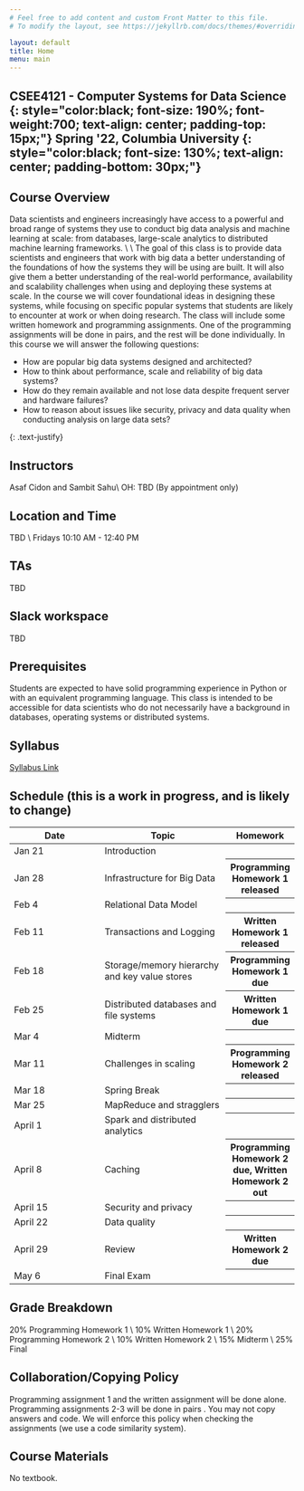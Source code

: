 ```yaml
---
# Feel free to add content and custom Front Matter to this file.
# To modify the layout, see https://jekyllrb.com/docs/themes/#overriding-theme-defaults

layout: default
title: Home
menu: main
---
```


CSEE4121 - Computer Systems for Data Science 
{: style="color:black; font-size: 190%; font-weight:700; text-align: center; padding-top: 15px;"}
Spring '22, Columbia University
{: style="color:black; font-size: 130%; text-align: center; padding-bottom: 30px;"}
----

## Course Overview
Data scientists and engineers increasingly have access to a powerful and broad range of systems
they use to conduct big data analysis and machine learning at scale: from databases, large-scale
analytics to distributed machine learning frameworks. \\
\\
The goal of this class is to provide data scientists and engineers that work with big data a better
understanding of the foundations of how the systems they will be using are built. It will also
give them a better understanding of the real-world performance, availability and scalability
challenges when using and deploying these systems at scale. In the course we will cover
foundational ideas in designing these systems, while focusing on specific popular systems that
students are likely to encounter at work or when doing research. The class will include some
written homework and programming assignments. One of the programming assignments will be
done in pairs, and the rest will be done individually.
In this course we will answer the following questions:
<ul>
  <li>How are popular big data systems designed and architected?</li>
  <li>How to think about performance, scale and reliability of big data systems?</li>
  <li>How do they remain available and not lose data despite frequent server and
hardware failures?</li>
  <li>How to reason about issues like security, privacy and data quality when
conducting analysis on large data sets?</li>
</ul>
{: .text-justify}

## Instructors
 Asaf Cidon and Sambit Sahu\\
OH: TBD (By appointment only)

## Location and Time
TBD \\
Fridays 10:10 AM - 12:40 PM

## TAs
TBD 

## Slack workspace
TBD

## Prerequisites
Students are expected to have solid programming experience in Python or with an equivalent programming language. This class is intended to be accessible for data scientists who do not necessarily have a background in databases, operating systems or distributed systems.

## Syllabus
<a href="https://www.dropbox.com/s/aukg1i77k75dz3n/Syllabus%20for%20Computer%20Systems%20for%20Data%20Science.pdf?dl=0">Syllabus Link</a>

## Schedule (this is a work in progress, and is likely to change)
<table>
<colgroup>
<col width="33%" />
<col width="45%" />
<col width="22%" />
</colgroup>
<thead>
<tr class="header">
<th>Date</th>
<th>Topic</th>
<th>Homework</th>
</tr>
</thead>
<tbody>
<tr>
<td markdown="span">Jan 21</td>
<td markdown="span">Introduction</td>
<th></th>
</tr>
<tr>
<td markdown="span">Jan 28</td>
<td markdown="span">Infrastructure for Big Data</td>
<th markdown="1">Programming Homework 1 released</th>
</tr>
<tr>
<td markdown="span">Feb 4</td>
<td markdown="span">Relational Data Model</td>
<th></th>
</tr>
<tr>
<td markdown="span">Feb 11</td>
<td markdown="span">Transactions and Logging</td>
<th markdown="1">Written Homework 1 released</th>
</tr>
<tr>
<td markdown="span">Feb 18</td>
<td markdown="span">Storage/memory hierarchy and key value stores</td>
<th markdown="1">Programming Homework 1 due</th>
</tr>
<tr>
<td markdown="span">Feb 25</td>
<td markdown="span"> Distributed databases and file systems</td>
<th markdown="1">Written Homework 1 due</th>
</tr>
<tr>
<td markdown="span">Mar 4</td>
<td markdown="span">Midterm</td>
<th></th>
</tr>
<tr>
<td markdown="span">Mar 11</td>
<td markdown="span">Challenges in scaling</td>
<th markdown="1">Programming Homework 2 released</th>
</tr>
<tr>
<td markdown="span">Mar 18</td>
<td markdown="span">Spring Break</td>
<th></th>
</tr>
<tr>
<td markdown="span">Mar 25</td>
<td markdown="span">MapReduce and stragglers</td>
<th></th>
</tr>
<tr>
<td markdown="span">April 1</td>
<td markdown="span">Spark and distributed analytics</td>
<th></th>
</tr>
<tr>
<td markdown="span">April 8</td>
<td markdown="span">Caching</td>
<th markdown="1">Programming Homework 2 due, Written Homework 2 out</th>
</tr>
<tr>
<td markdown="span">April 15</td>
<td markdown="span">Security and privacy</td>
<th></th>
</tr>
<tr>
<td markdown="span">April 22</td>
<td markdown="span">Data quality</td>
<th></th>
</tr>
<tr>
<td markdown="span">April 29</td>
<td markdown="span">Review</td>
<th markdown="1">Written Homework 2 due</th>
</tr>
<tr>
<td markdown="span">May 6</td>
<td markdown="span">Final Exam</td>
<th></th>
</tr>
</tbody>
</table>

## Grade Breakdown
20% Programming Homework 1 \\
10% Written Homework 1 \\
20% Programming Homework 2 \\
10% Written Homework 2 \\
15% Midterm \\
25% Final

## Collaboration/Copying Policy
Programming assignment 1 and the written assignment will be done alone. Programming assignments 2-3 will be done in pairs . You may not copy answers and code. We will enforce this policy when checking the assignments (we use a code similarity system).

## Course Materials
No textbook.
